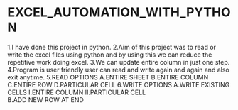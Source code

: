 # EXCEL_AUTOMATION_WITH_PYTHON
1.I have done this project in python. 
2.Aim of this project was to  read or write the excel files using python and by using this we can reduce the repetitive  work doing excel.
3.We can update entire column in just one step.
4.Program is user friendly user can read and write again and again  and also exit anytime.
5.READ OPTIONS
       A.ENTIRE SHEET
       B.ENTIRE COLUMN
       C.ENTIRE ROW
       D.PARTICULAR CELL
 6.WRITE OPTIONS
       A.WRITE EXISTING CELLS
             I.ENTIRE COLUMN
             II.PARTICULAR CELL    
       B.ADD NEW ROW AT END 
 
